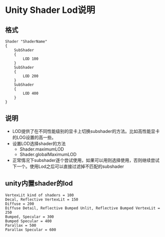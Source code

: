# Unity Shader Lod说明

## 格式
```
Shader "ShaderName"
{
    SubShader
    {
        LOD 100
    }
    SubShader
    {
        LOD 200
    }
    SubShader
    {
        LOD 400
    }
}

```

## 说明
- LOD提供了在不同性能级别的显卡上切换subshader的方法。比如高性能显卡的LOG设置的高一些。
- 设置LOD选择shader的方法
  - Shader.maximumLOD
  - Shader.globalMaximumLOD
- 正常情况下subshader逐个尝试使用，如果可以用则选择使用，否则继续尝试下一个。使用Lod之后可以直接过滤掉不匹配的subshader

## unity内置shader的lod
```
VertexLit kind of shaders = 100
Decal, Reflective VertexLit = 150
Diffuse = 200
Diffuse Detail, Reflective Bumped Unlit, Reflective Bumped VertexLit = 250
Bumped, Specular = 300
Bumped Specular = 400
Parallax = 500
Parallax Specular = 600
```